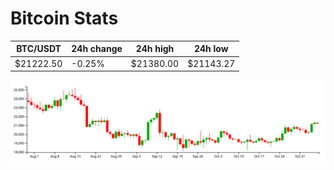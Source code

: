 # Bitcoin Stats

BTC/USDT|24h change|24h high|24h low|
|---|---|---|---|
|$21222.50|-0.25%|$21380.00|$21143.27|

<img src="./chart.svg">
